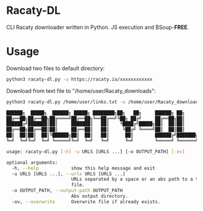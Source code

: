 # Racaty-DL
CLI Racaty downloader written in Python. JS execution and BSoup-**FREE**. 

# Usage
Download two files to default directory:
```bash
python3 racaty-dl.py -u https://racaty.io/xxxxxxxxxxxx
```

Download from text file to "/home/user/Racaty_downloads":   
```bash
python3 racaty-dl.py /home/user/links.txt -o /home/user/Racaty_downloads
```

```bash
██████╗  █████╗  ██████╗ █████╗ ████████╗██╗   ██╗     ██████╗ ██╗     
██╔══██╗██╔══██╗██╔════╝██╔══██╗╚══██╔══╝╚██╗ ██╔╝     ██╔══██╗██║     
██████╔╝███████║██║     ███████║   ██║    ╚████╔╝█████╗██║  ██║██║     
██╔══██╗██╔══██║██║     ██╔══██║   ██║     ╚██╔╝ ╚════╝██║  ██║██║     
██║  ██║██║  ██║╚██████╗██║  ██║   ██║      ██║        ██████╔╝███████╗
╚═╝  ╚═╝╚═╝  ╚═╝ ╚═════╝╚═╝  ╚═╝   ╚═╝      ╚═╝        ╚═════╝ ╚══════╝

usage: racaty-dl.py [-h] -u URLS [URLS ...] [-o OUTPUT_PATH] [-ov]

optional arguments:
  -h, --help            show this help message and exit
  -u URLS [URLS ...], --urls URLS [URLS ...]
                        URLs separated by a space or an abs path to a txt
                        file.
  -o OUTPUT_PATH, --output-path OUTPUT_PATH
                        Abs output directory.
  -ov, --overwrite      Overwrite file if already exists.
```

